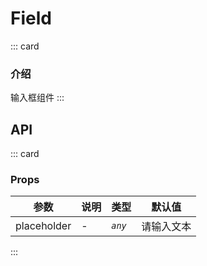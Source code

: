 # Field

::: card

### 介绍

输入框组件
:::

## API

::: card

### Props

| 参数        | 说明 | 类型    | 默认值     |
| ----------- | ---- | ------- | ---------- |
| placeholder | -    | _`any`_ | 请输入文本 |

:::
